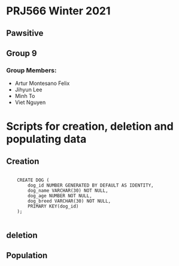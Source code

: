 # PRJ566 Winter 2021

## Pawsitive

## Group 9

### Group Members:

- Artur Montesano Felix
- Jihyun Lee
- Minh To
- Viet Nguyen

# Scripts for creation, deletion and populating data

## Creation

```

    CREATE DOG (
        dog_id NUMBER GENERATED BY DEFAULT AS IDENTITY,
        dog_name VARCHAR(30) NOT NULL,
        dog_age NUMBER NOT NULL,
        dog_breed VARCHAR(30) NOT NULL,
        PRIMARY KEY(dog_id)
    );


```

## deletion

## Population
